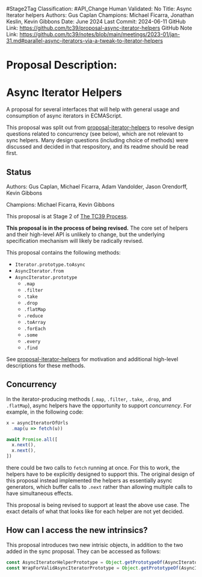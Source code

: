 #Stage2Tag
Classification: #API_Change
Human Validated: No
Title: Async Iterator helpers
Authors: Gus Caplan
Champions: Michael Ficarra, Jonathan Keslin, Kevin Gibbons
Date: June 2024
Last Commit: 2024-06-11
GitHub Link: https://github.com/tc39/proposal-async-iterator-helpers
GitHub Note Link: https://github.com/tc39/notes/blob/main/meetings/2023-01/jan-31.md#parallel-async-iterators-via-a-tweak-to-iterator-helpers

# Proposal Description:
# Async Iterator Helpers

A proposal for several interfaces that will help with general usage and
consumption of async iterators in ECMAScript.

This proposal was split out from [proposal-iterator-helpers](https://github.com/tc39/proposal-iterator-helpers) to resolve design questions related to concurrency (see below), which are not relevant to sync helpers. Many design questions (including choice of methods) were discussed and decided in that respository, and its readme should be read first.

## Status

Authors: Gus Caplan, Michael Ficarra, Adam Vandolder, Jason Orendorff, Kevin Gibbons

Champions: Michael Ficarra, Kevin Gibbons

This proposal is at Stage 2 of [The TC39 Process](https://tc39.es/process-document/).

**This proposal is in the process of being revised.** The core set of helpers and their high-level API is unlikely to change, but the underlying specification mechanism will likely be radically revised.

This proposal contains the following methods:

- `Iterator.prototype.toAsync`
- `AsyncIterator.from`
- `AsyncIterator.prototype`
  - `.map`
  - `.filter`
  - `.take`
  - `.drop`
  - `.flatMap`
  - `.reduce`
  - `.toArray`
  - `.forEach`
  - `.some`
  - `.every`
  - `.find`

See [proposal-iterator-helpers](https://github.com/tc39/proposal-iterator-helpers) for motivation and additional high-level descriptions for these methods.

## Concurrency

In the iterator-producing methods (`.map`, `.filter`, `.take`, `.drop`, and `.flatMap`), async helpers have the opportunity to support _concurrency_. For example, in the following code:

```js
x = asyncIteratorOfUrls
  .map(u => fetch(u))

await Promise.all([
  x.next(),
  x.next(),
])
```

there could be two calls to `fetch` running at once. For this to work, the helpers have to be explicitly designed to support this. The original design of this proposal instead implemented the helpers as essentially async generators, which buffer calls to `.next` rather than allowing multiple calls to have simultaneous effects.

This proposal is being revised to support at least the above use case. The exact details of what that looks like for each helper are not yet decided.

## How can I access the new intrinsics?

This proposal introduces two new intrisic objects, in addition to the two added in the sync proposal. They can be accessed as follows:

```js
const AsyncIteratorHelperPrototype = Object.getPrototypeOf(AsyncIterator.from([]).take(0));
const WrapForValidAsyncIteratorPrototype = Object.getPrototypeOf(AsyncIterator.from({ async next(){} }));
```
